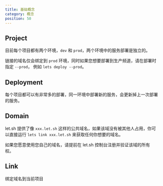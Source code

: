 ```yaml
---
title: 基础概念
category: 概念
position: 50
---
```


## Project

目前每个项目都有两个环境，`dev` 和 `prod`，两个环境中的服务部署是独立的。

链接的域名仅会绑定到 `prod` 环境，同时如果您想要部署到生产频道，请在部署时指定 `--prod`， 例如 `lets deploy --prod`。

## Deployment

每个项目都可以有非常多的部署，同一环境中部署新的服务，会更新掉上一次部署的服务。

## Domain

let.sh 提供了像 `xxx.let.sh` 这样的公共域名，如果该域没有被其他人占用，你可以直接运行 `lets link xxx.let.sh` 来获取任何你想要的域名。

如果您愿意使用您自己的域名，请提前在 let.sh 控制台注册并验证该域的所有权。

## Link

绑定域名到当前项目
